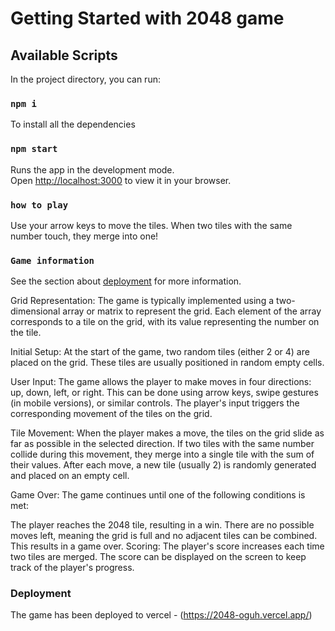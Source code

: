 # Getting Started with 2048 game

## Available Scripts

In the project directory, you can run:

### `npm i`

To install all the dependencies

### `npm start`

Runs the app in the development mode.\
Open [http://localhost:3000](http://localhost:3000) to view it in your browser.

### `how to play`

Use your arrow keys to move the tiles. When two tiles with the same number touch, they merge into one!

### `Game information`

See the section about [deployment](https://2048-oguh.vercel.app/) for more information.

Grid Representation: The game is typically implemented using a two-dimensional array or matrix to represent the grid. Each element of the array corresponds to a tile on the grid, with its value representing the number on the tile.

Initial Setup: At the start of the game, two random tiles (either 2 or 4) are placed on the grid. These tiles are usually positioned in random empty cells.

User Input: The game allows the player to make moves in four directions: up, down, left, or right. This can be done using arrow keys, swipe gestures (in mobile versions), or similar controls. The player's input triggers the corresponding movement of the tiles on the grid.

Tile Movement: When the player makes a move, the tiles on the grid slide as far as possible in the selected direction. If two tiles with the same number collide during this movement, they merge into a single tile with the sum of their values. After each move, a new tile (usually 2) is randomly generated and placed on an empty cell.

Game Over: The game continues until one of the following conditions is met:

The player reaches the 2048 tile, resulting in a win.
There are no possible moves left, meaning the grid is full and no adjacent tiles can be combined. This results in a game over.
Scoring: The player's score increases each time two tiles are merged. The score can be displayed on the screen to keep track of the player's progress.

### Deployment

The game has been deployed to vercel - (https://2048-oguh.vercel.app/)


